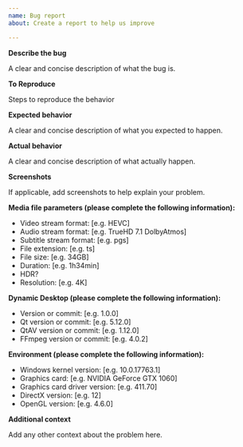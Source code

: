 ```yaml
---
name: Bug report
about: Create a report to help us improve

---
```


**Describe the bug**

A clear and concise description of what the bug is.

**To Reproduce**

Steps to reproduce the behavior

**Expected behavior**

A clear and concise description of what you expected to happen.

**Actual behavior**

A clear and concise description of what actually happen.

**Screenshots**

If applicable, add screenshots to help explain your problem.

**Media file parameters (please complete the following information):**
 - Video stream format: [e.g. HEVC]
 - Audio stream format: [e.g. TrueHD 7.1 DolbyAtmos]
 - Subtitle stream format: [e.g. pgs]
 - File extension: [e.g. ts]
 - File size: [e.g. 34GB]
 - Duration: [e.g. 1h34min]
 - HDR?
 - Resolution: [e.g. 4K]

**Dynamic Desktop (please complete the following information):**
 - Version or commit: [e.g. 1.0.0]
 - Qt version or commit: [e.g. 5.12.0]
 - QtAV version or commit: [e.g. 1.12.0]
 - FFmpeg version or commit: [e.g. 4.0.2]

**Environment (please complete the following information):**
 - Windows kernel version: [e.g. 10.0.17763.1]
 - Graphics card: [e.g. NVIDIA GeForce GTX 1060]
 - Graphics card driver version: [e.g. 411.70]
 - DirectX version: [e.g. 12]
 - OpenGL version: [e.g. 4.6.0]

**Additional context**

Add any other context about the problem here.
